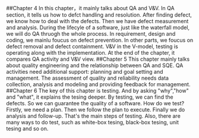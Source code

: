##Chapter 4
  In this chapter，it mainly talks about QA and V&V. In QA section, it tells us how to defct handling and 
resolution. After finding defect, we know how to deal with the defects. Then we have defect measurement 
and analysis. 
  During the lifecyle of a software, just like the waterfall model, we will do QA thruogh the whole process. 
In requirement, design and coding, we mainlu foucus on defect prevention. In other parts, we foucus on defect 
removal and defect containment. 
  V&V in the V-model, testing is operating along with the implementation. At the end of the chapter, it 
compares QA activity and V&V view.
##Chapter 5
  This chapter mainly talks about quality engineering and the relationship between QA and SQE.
  QA activities need additional support: planning and goal setting and management. The assessment of quality 
and reliability needs data collection, analysis and modeling and providing feedback for management.
##Chapter 6
  The key of this chapter is testing. And by asking "why","how" and "what", it explains the tesing deeper.
  By testing, we can find the defects. So we can guarantee the quality of a software. How do we test? Firstly, 
we need a plan. Then we follow the plan to execute. Finally we do analysis and follow-up. That's the main steps 
of testing.
  Also, there are many ways to do test, such as white-box tesing, black-box tesing, unit tesing and so on.
